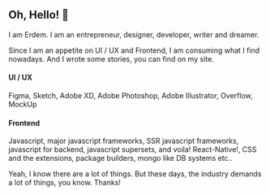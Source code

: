 ## Oh, Hello! 🖖

I am Erdem. I am an entrepreneur, designer, developer, writer and dreamer.

Since I am an appetite on UI / UX and Frontend,
I am consuming what I find nowadays.
And I wrote some stories, you can find on my site.

#### UI / UX
Figma, Sketch, Adobe XD, Adobe Photoshop, Adobe Illustrator, Overflow, MockUp

#### Frontend
Javascript, major javascript frameworks, SSR javascript frameworks, javascript for backend, javascript supersets, and voila! React-Native!, CSS and the extensions, package builders, mongo like DB systems etc..

Yeah, I know there are a lot of things. But these days, the industry demands a lot of things, you know.
Thanks!
